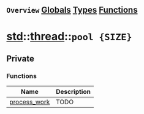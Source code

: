 ## `Overview` [Globals](./globals.md) [Types](./types.md) [Functions](./functions.md)
# [std](./../../std.md)::[thread](./../thread.md)::`pool {SIZE}`
## Private
### Functions
|Name|Description|
|----|-----------|
|[process_work](#todo)|TODO|
